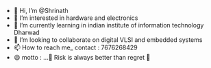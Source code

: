 - 👋 Hi, I’m @Shrinath
- 👀 I’m interested in hardware and electronics 
- 🌱 I’m currently learning in indian institute of information technology Dharwad 
- 💞️ I’m looking to collaborate on digital VLSI and embedded systems
- 📫 How to reach me_ contact : 7676268429
- 😄 motto : ...💫 Risk is always better than regret 💫


<!---
Callmeshivu621/Callmeshivu621 is a ✨ special ✨ repository because its `README.md` (this file) appears on your GitHub profile.
You can click the Preview link to take a look at your changes.
--->

